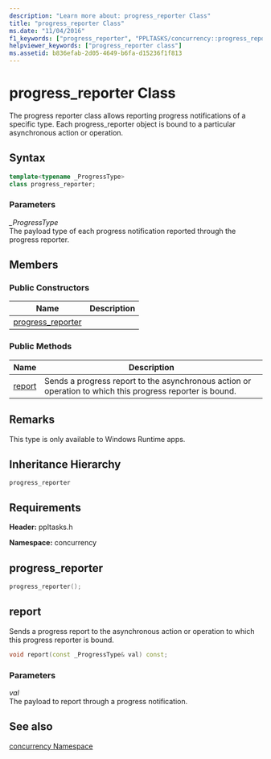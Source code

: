 ```yaml
---
description: "Learn more about: progress_reporter Class"
title: "progress_reporter Class"
ms.date: "11/04/2016"
f1_keywords: ["progress_reporter", "PPLTASKS/concurrency::progress_reporter", "PPLTASKS/concurrency::progress_reporter::progress_reporter", "PPLTASKS/concurrency::progress_reporter::report"]
helpviewer_keywords: ["progress_reporter class"]
ms.assetid: b836efab-2d05-4649-b6fa-d15236f1f813
---
```

# progress_reporter Class

The progress reporter class allows reporting progress notifications of a specific type. Each progress_reporter object is bound to a particular asynchronous action or operation.

## Syntax

```cpp
template<typename _ProgressType>
class progress_reporter;
```

### Parameters

*_ProgressType*<br/>
The payload type of each progress notification reported through the progress reporter.

## Members

### Public Constructors

|Name|Description|
|----------|-----------------|
|[progress_reporter](#ctor)||

### Public Methods

|Name|Description|
|----------|-----------------|
|[report](#report)|Sends a progress report to the asynchronous action or operation to which this progress reporter is bound.|

## Remarks

This type is only available to Windows Runtime apps.

## Inheritance Hierarchy

`progress_reporter`

## Requirements

**Header:** ppltasks.h

**Namespace:** concurrency

## <a name="ctor"></a> progress_reporter

```cpp
progress_reporter();
```

## <a name="report"></a> report

Sends a progress report to the asynchronous action or operation to which this progress reporter is bound.

```cpp
void report(const _ProgressType& val) const;
```

### Parameters

*val*<br/>
The payload to report through a progress notification.

## See also

[concurrency Namespace](concurrency-namespace.md)
